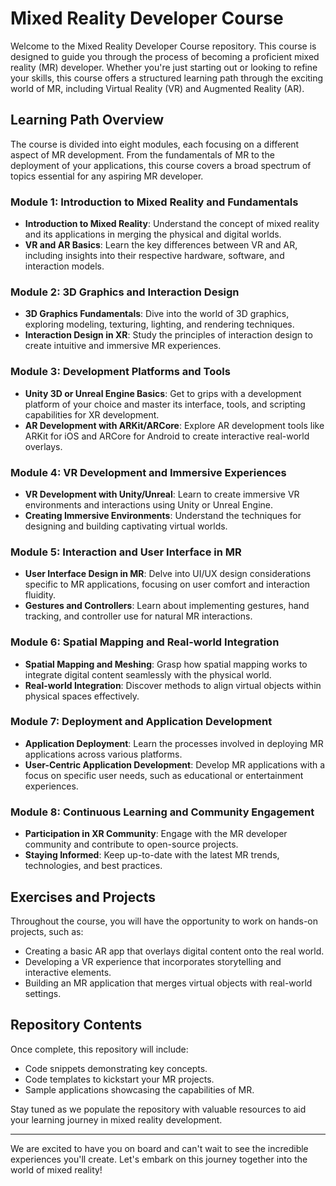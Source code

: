 # Mixed Reality Developer Course

Welcome to the Mixed Reality Developer Course repository. This course is designed to guide you through the process of becoming a proficient mixed reality (MR) developer. Whether you're just starting out or looking to refine your skills, this course offers a structured learning path through the exciting world of MR, including Virtual Reality (VR) and Augmented Reality (AR).

## Learning Path Overview

The course is divided into eight modules, each focusing on a different aspect of MR development. From the fundamentals of MR to the deployment of your applications, this course covers a broad spectrum of topics essential for any aspiring MR developer.

### Module 1: Introduction to Mixed Reality and Fundamentals

- **Introduction to Mixed Reality**: Understand the concept of mixed reality and its applications in merging the physical and digital worlds.
- **VR and AR Basics**: Learn the key differences between VR and AR, including insights into their respective hardware, software, and interaction models.

### Module 2: 3D Graphics and Interaction Design

- **3D Graphics Fundamentals**: Dive into the world of 3D graphics, exploring modeling, texturing, lighting, and rendering techniques.
- **Interaction Design in XR**: Study the principles of interaction design to create intuitive and immersive MR experiences.

### Module 3: Development Platforms and Tools

- **Unity 3D or Unreal Engine Basics**: Get to grips with a development platform of your choice and master its interface, tools, and scripting capabilities for XR development.
- **AR Development with ARKit/ARCore**: Explore AR development tools like ARKit for iOS and ARCore for Android to create interactive real-world overlays.

### Module 4: VR Development and Immersive Experiences

- **VR Development with Unity/Unreal**: Learn to create immersive VR environments and interactions using Unity or Unreal Engine.
- **Creating Immersive Environments**: Understand the techniques for designing and building captivating virtual worlds.

### Module 5: Interaction and User Interface in MR

- **User Interface Design in MR**: Delve into UI/UX design considerations specific to MR applications, focusing on user comfort and interaction fluidity.
- **Gestures and Controllers**: Learn about implementing gestures, hand tracking, and controller use for natural MR interactions.

### Module 6: Spatial Mapping and Real-world Integration

- **Spatial Mapping and Meshing**: Grasp how spatial mapping works to integrate digital content seamlessly with the physical world.
- **Real-world Integration**: Discover methods to align virtual objects within physical spaces effectively.

### Module 7: Deployment and Application Development

- **Application Deployment**: Learn the processes involved in deploying MR applications across various platforms.
- **User-Centric Application Development**: Develop MR applications with a focus on specific user needs, such as educational or entertainment experiences.

### Module 8: Continuous Learning and Community Engagement

- **Participation in XR Community**: Engage with the MR developer community and contribute to open-source projects.
- **Staying Informed**: Keep up-to-date with the latest MR trends, technologies, and best practices.

## Exercises and Projects

Throughout the course, you will have the opportunity to work on hands-on projects, such as:

- Creating a basic AR app that overlays digital content onto the real world.
- Developing a VR experience that incorporates storytelling and interactive elements.
- Building an MR application that merges virtual objects with real-world settings.

## Repository Contents

Once complete, this repository will include:

- Code snippets demonstrating key concepts.
- Code templates to kickstart your MR projects.
- Sample applications showcasing the capabilities of MR.

Stay tuned as we populate the repository with valuable resources to aid your learning journey in mixed reality development.

---

We are excited to have you on board and can't wait to see the incredible experiences you'll create. Let's embark on this journey together into the world of mixed reality!
